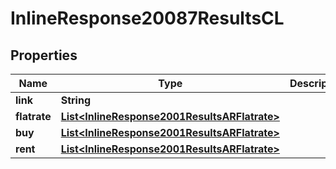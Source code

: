 
# InlineResponse20087ResultsCL

## Properties
Name | Type | Description | Notes
------------ | ------------- | ------------- | -------------
**link** | **String** |  |  [optional]
**flatrate** | [**List&lt;InlineResponse2001ResultsARFlatrate&gt;**](InlineResponse2001ResultsARFlatrate.md) |  |  [optional]
**buy** | [**List&lt;InlineResponse2001ResultsARFlatrate&gt;**](InlineResponse2001ResultsARFlatrate.md) |  |  [optional]
**rent** | [**List&lt;InlineResponse2001ResultsARFlatrate&gt;**](InlineResponse2001ResultsARFlatrate.md) |  |  [optional]



